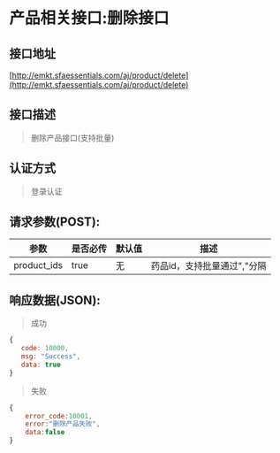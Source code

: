 # 产品相关接口:删除接口

## 接口地址

[http://emkt.sfaessentials.com/aj/product/delete](http://emkt.sfaessentials.com/aj/product/delete)

## 接口描述

> 删除产品接口(支持批量)

## 认证方式

> 登录认证

## 请求参数(POST):

| 参数 | 是否必传 | 默认值 |  描述 | 
| ---- | ----- | ----- | ----- | 
| product_ids | true | 无 | 药品id，支持批量通过","分隔 | 


## 响应数据(JSON):
> 成功

```javascript
{
   code: 10000,
   msg: "Success",
   data: true
}
```
> 失败 

```javascript
{
    error_code:10001,
    error:"删除产品失败",
    data:false
}
```
